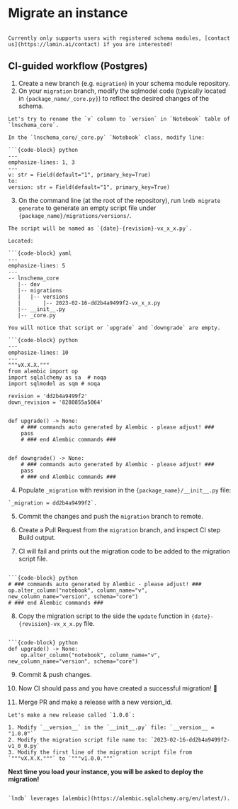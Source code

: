 # Migrate an instance

```{warning}

Currently only supports users with registered schema modules, [contact us](https://lamin.ai/contact) if you are interested!
```

## CI-guided workflow (Postgres)

1. Create a new branch (e.g. `migration`) in your schema module repository.
2. On your `migration` branch, modify the sqlmodel code (typically located in `{package_name/_core.py}`) to reflect the desired changes of the schema.

````{admonition} Example: rename a column
Let's try to rename the `v` column to `version` in `Notebook` table of `lnschema_core`.

In the `lnschema_core/_core.py` `Notebook` class, modify line:

```{code-block} python
---
emphasize-lines: 1, 3
---
v: str = Field(default="1", primary_key=True)
to:
version: str = Field(default="1", primary_key=True)
````

3. On the command line (at the root of the repository), run `lndb migrate generate` to generate an empty script file under `{package_name}/migrations/versions/`.

````{admonition} Example: migration directory
The script will be named as `{date}-{revision}-vx_x_x.py`.

Located:

```{code-block} yaml
---
emphasize-lines: 5
---
-- lnschema_core
   |-- dev
   |-- migrations
   |   |-- versions
   |       |-- 2023-02-16-dd2b4a9499f2-vx_x_x.py
   |-- __init__.py
   |-- _core.py
````

````{admonition} Example: empty migration script
You will notice that script or `upgrade` and `downgrade` are empty.

```{code-block} python
---
emphasize-lines: 10
---
"""vX.X.X."""
from alembic import op
import sqlalchemy as sa  # noqa
import sqlmodel as sqm # noqa

revision = 'dd2b4a9499f2'
down_revision = '8280855a5064'


def upgrade() -> None:
    # ### commands auto generated by Alembic - please adjust! ###
    pass
    # ### end Alembic commands ###


def downgrade() -> None:
    # ### commands auto generated by Alembic - please adjust! ###
    pass
    # ### end Alembic commands ###
````

4. Populate `_migration` with revision in the `{package_name}/__init__.py` file:

```{admonition} Example: updated _migration with revision
`_migration = dd2b4a9499f2`.
```

5. Commit the changes and push the `migration` branch to remote.

6. Create a Pull Request from the `migration` branch, and inspect CI step Build output.

7. CI will fail and prints out the migration code to be added to the migration script file.

````{admonition} Example: CI output

```{code-block} python
# ### commands auto generated by Alembic - please adjust! ###
op.alter_column("notebook", column_name="v", new_column_name="version", schema="core")
# ### end Alembic commands ###
````

8. Copy the migration script to the side the `update` function in `{date}-{revision}-vx_x_x.py` file.

````{admonition} Example: modified migration script

```{code-block} python
def upgrade() -> None:
    op.alter_column("notebook", column_name="v", new_column_name="version", schema="core")
````

9. Commit & push changes.

10. Now CI should pass and you have created a successful migration! 🎉

11. Merge PR and make a release with a new version_id.

```{admonition} Example: new release
Let's make a new release called `1.0.0`:

1. Modify `__version__` in the `__init__.py` file: `__version__ = "1.0.0"`
2. Modify the migration script file name to: `2023-02-16-dd2b4a9499f2-v1_0_0.py`
3. Modify the first line of the migration script file from `"""vX.X.X."""` to `"""v1.0.0."""`
```

**Next time you load your instance, you will be asked to deploy the migration!**

```{note}

`lndb` leverages [alembic](https://alembic.sqlalchemy.org/en/latest/).
```
